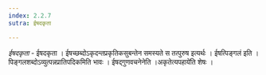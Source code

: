 ```yaml
---
index: 2.2.7
sutra: ईषदकृता

---
```

_ईषदकृता_ - ईषदकृता । ईषच्छब्दोऽकृदन्तप्रकृतिकसुबन्तेन समस्यते स तत्पुरुष इत्यर्थः । ईषत्पिङ्गलं इति । पिङ्गलशब्दोऽव्युत्पन्नप्रातिपदिकमिति भावः । ईषद्गुणवचनेनेति ।अकृतेत्यपहाये॑ति शेषः ।